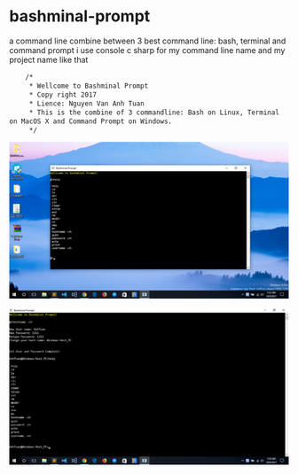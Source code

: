 # bashminal-prompt
a command line combine between 3 best command line: bash, terminal and command prompt
i use console c sharp for my command line name and my project name like that



        /*
         * Wellcome to Bashminal Prompt
         * Copy right 2017
         * Lience: Nguyen Van Anh Tuan
         * This is the combine of 3 commandline: Bash on Linux, Terminal on MacOS X and Command Prompt on Windows.
         */

![alt text](https://raw.githubusercontent.com/TuanNguyenVanAnh/bashminal-prompt/master/Untitled.png)



![alt text](https://raw.githubusercontent.com/TuanNguyenVanAnh/bashminal-prompt/master/Untitled2.png)
